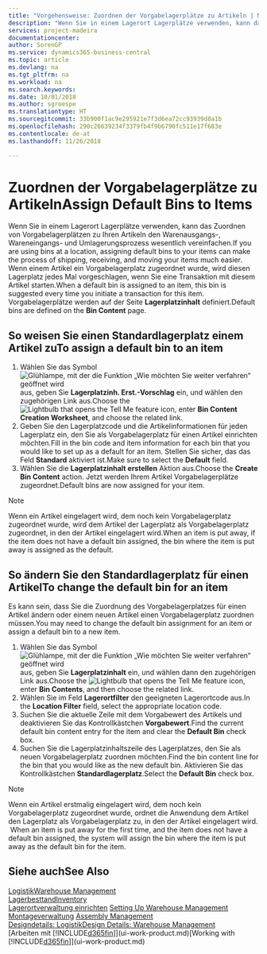 ```yaml
---
title: "Vorgehensweise: Zuordnen der Vorgabelagerplätze zu Artikeln | Microsoft Docs"
description: "Wenn Sie in einem Lagerort Lagerplätze verwenden, kann das Zuordnen von Vorgabelagerplätzen zu Ihren Artikeln den Warenausgangs-, Wareneingangs- und Umlagerungsprozess wesentlich vereinfachen. Wenn einem Artikel ein Vorgabelagerplatz zugeordnet wurde, wird diesen Lagerplatz jedes Mal vorgeschlagen, wenn Sie eine Transaktion mit diesem Artikel starten."
services: project-madeira
documentationcenter: 
author: SorenGP
ms.service: dynamics365-business-central
ms.topic: article
ms.devlang: na
ms.tgt_pltfrm: na
ms.workload: na
ms.search.keywords: 
ms.date: 10/01/2018
ms.author: sgroespe
ms.translationtype: HT
ms.sourcegitcommit: 33b900f1ac9e295921e7f3d6ea72cc93939d8a1b
ms.openlocfilehash: 290c26639234f3379fb4f9b6790fc511e17f683e
ms.contentlocale: de-at
ms.lasthandoff: 11/26/2018

---
```

# <a name="assign-default-bins-to-items"></a><span data-ttu-id="9870b-104">Zuordnen der Vorgabelagerplätze zu Artikeln</span><span class="sxs-lookup"><span data-stu-id="9870b-104">Assign Default Bins to Items</span></span>
<span data-ttu-id="9870b-105">Wenn Sie in einem Lagerort Lagerplätze verwenden, kann das Zuordnen von Vorgabelagerplätzen zu Ihren Artikeln den Warenausgangs-, Wareneingangs- und Umlagerungsprozess wesentlich vereinfachen.</span><span class="sxs-lookup"><span data-stu-id="9870b-105">If you are using bins at a location, assigning default bins to your items can make the process of shipping, receiving, and moving your items much easier.</span></span> <span data-ttu-id="9870b-106">Wenn einem Artikel ein Vorgabelagerplatz zugeordnet wurde, wird diesen Lagerplatz jedes Mal vorgeschlagen, wenn Sie eine Transaktion mit diesem Artikel starten.</span><span class="sxs-lookup"><span data-stu-id="9870b-106">When a default bin is assigned to an item, this bin is suggested every time you initiate a transaction for this item.</span></span> <span data-ttu-id="9870b-107">Vorgabelagerplätze werden auf der Seite **Lagerplatzinhalt** definiert.</span><span class="sxs-lookup"><span data-stu-id="9870b-107">Default bins are defined on the **Bin Content** page.</span></span>  

## <a name="to-assign-a-default-bin-to-an-item"></a><span data-ttu-id="9870b-108">So weisen Sie einen Standardlagerplatz einem Artikel zu</span><span class="sxs-lookup"><span data-stu-id="9870b-108">To assign a default bin to an item</span></span>
1.  <span data-ttu-id="9870b-109">Wählen Sie das Symbol ![Glühlampe, mit der die Funktion „Wie möchten Sie weiter verfahren“ geöffnet wird](media/ui-search/search_small.png "Wie möchten Sie weiter verfahren?") aus, geben Sie **Lagerplatzinh. Erst.-Vorschlag** ein, und wählen den zugehörigen Link aus.</span><span class="sxs-lookup"><span data-stu-id="9870b-109">Choose the ![Lightbulb that opens the Tell Me feature](media/ui-search/search_small.png "Tell me what you want to do") icon, enter **Bin Content Creation Worksheet**, and choose the related link.</span></span>  
2.  <span data-ttu-id="9870b-110">Geben Sie den Lagerplatzcode und die Artikelinformationen für jeden Lagerplatz ein, den Sie als Vorgabelagerplatz für einen Artikel einrichten möchten.</span><span class="sxs-lookup"><span data-stu-id="9870b-110">Fill in the bin code and item information for each bin that you would like to set up as a default for an item.</span></span> <span data-ttu-id="9870b-111">Stellen Sie sicher, das das Feld **Standard** aktiviert ist.</span><span class="sxs-lookup"><span data-stu-id="9870b-111">Make sure to select the **Default** field.</span></span>  
3.  <span data-ttu-id="9870b-112">Wählen Sie die **Lagerplatzinhalt erstellen** Aktion aus.</span><span class="sxs-lookup"><span data-stu-id="9870b-112">Choose the **Create Bin Content** action.</span></span> <span data-ttu-id="9870b-113">Jetzt werden Ihrem Artikel Vorgabelagerplätze zugeordnet.</span><span class="sxs-lookup"><span data-stu-id="9870b-113">Default bins are now assigned for your item.</span></span>  

> [!NOTE]  
>  <span data-ttu-id="9870b-114">Wenn ein Artikel eingelagert wird, dem noch kein Vorgabelagerplatz zugeordnet wurde, wird dem Artikel der Lagerplatz als Vorgabelagerplatz zugeordnet, in den der Artikel eingelagert wird.</span><span class="sxs-lookup"><span data-stu-id="9870b-114">When an item is put away, if the item does not have a default bin assigned, the bin where the item is put away is assigned as the default.</span></span>  

## <a name="to-change-the-default-bin-for-an-item"></a><span data-ttu-id="9870b-115">So ändern Sie den Standardlagerplatz für einen Artikel</span><span class="sxs-lookup"><span data-stu-id="9870b-115">To change the default bin for an item</span></span>  
<span data-ttu-id="9870b-116">Es kann sein, dass Sie die Zuordnung des Vorgabelagerplatzes für einen Artikel ändern oder einem neuen Artikel einen Vorgabelagerplatz zuordnen müssen.</span><span class="sxs-lookup"><span data-stu-id="9870b-116">You may need to change the default bin assignment for an item or assign a default bin to a new item.</span></span>    
1.  <span data-ttu-id="9870b-117">Wählen Sie das Symbol ![Glühlampe, mit der die Funktion „Wie möchten Sie weiter verfahren“ geöffnet wird](media/ui-search/search_small.png "Wie möchten Sie weiter verfahren?") aus, geben Sie **Lagerplatzinhalt** ein, und wählen dann den zugehörigen Link aus.</span><span class="sxs-lookup"><span data-stu-id="9870b-117">Choose the ![Lightbulb that opens the Tell Me feature](media/ui-search/search_small.png "Tell me what you want to do") icon, enter **Bin Contents**, and then choose the related link.</span></span>  
2.  <span data-ttu-id="9870b-118">Wählen Sie im Feld **Lagerortfilter** den geeigneten Lagerortcode aus.</span><span class="sxs-lookup"><span data-stu-id="9870b-118">In the **Location Filter** field, select the appropriate location code.</span></span>  
3.  <span data-ttu-id="9870b-119">Suchen Sie die aktuelle Zeile mit dem Vorgabewert des Artikels und deaktivieren Sie das Kontrollkästchen **Vorgabewert**.</span><span class="sxs-lookup"><span data-stu-id="9870b-119">Find the current default bin content entry for the item and clear the **Default Bin** check box.</span></span>  
4.  <span data-ttu-id="9870b-120">Suchen Sie die Lagerplatzinhaltszeile des Lagerplatzes, den Sie als neuen Vorgabelagerplatz zuordnen möchten.</span><span class="sxs-lookup"><span data-stu-id="9870b-120">Find the bin content line for the bin that you would like as the new default bin.</span></span> <span data-ttu-id="9870b-121">Aktivieren Sie das Kontrollkästchen **Standardlagerplatz**.</span><span class="sxs-lookup"><span data-stu-id="9870b-121">Select the **Default Bin** check box.</span></span>  

> [!NOTE]  
>  <span data-ttu-id="9870b-122">Wenn ein Artikel erstmalig eingelagert wird, dem noch kein Vorgabelagerplatz zugeordnet wurde, ordnet die Anwendung dem Artikel den Lagerplatz als Vorgabelagerplatz zu, in den der Artikel eingelagert wird.  </span><span class="sxs-lookup"><span data-stu-id="9870b-122">When an item is put away for the first time, and the item does not have a default bin assigned, the system will assign the bin where the item is put away as the default bin for the item.</span></span>  

## <a name="see-also"></a><span data-ttu-id="9870b-123">Siehe auch</span><span class="sxs-lookup"><span data-stu-id="9870b-123">See Also</span></span>  
[<span data-ttu-id="9870b-124">Logistik</span><span class="sxs-lookup"><span data-stu-id="9870b-124">Warehouse Management</span></span>](warehouse-manage-warehouse.md)  
[<span data-ttu-id="9870b-125">Lagerbesttand</span><span class="sxs-lookup"><span data-stu-id="9870b-125">Inventory</span></span>](inventory-manage-inventory.md)  
<span data-ttu-id="9870b-126">[Lagerortverwaltung einrichten](warehouse-setup-warehouse.md)   </span><span class="sxs-lookup"><span data-stu-id="9870b-126">[Setting Up Warehouse Management](warehouse-setup-warehouse.md)   </span></span>  
<span data-ttu-id="9870b-127">[Montageverwaltung](assembly-assemble-items.md)  </span><span class="sxs-lookup"><span data-stu-id="9870b-127">[Assembly Management](assembly-assemble-items.md)  </span></span>  
[<span data-ttu-id="9870b-128">Designdetails: Logistik</span><span class="sxs-lookup"><span data-stu-id="9870b-128">Design Details: Warehouse Management</span></span>](design-details-warehouse-management.md)  
<span data-ttu-id="9870b-129">[Arbeiten mit [!INCLUDE[d365fin](includes/d365fin_md.md)]](ui-work-product.md)</span><span class="sxs-lookup"><span data-stu-id="9870b-129">[Working with [!INCLUDE[d365fin](includes/d365fin_md.md)]](ui-work-product.md)</span></span>

